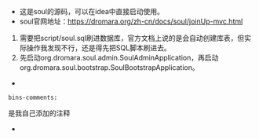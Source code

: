 - 这是soul的源码，可以在idea中直接启动使用。
- soul官网地址：https://dromara.org/zh-cn/docs/soul/joinUp-mvc.html


1. 需要把script/soul.sql刷进数据库，官方文档上说的是会自动创建库表，但实际操作我发现不行，还是得先把SQL脚本刷进去。
2. 先启动org.dromara.soul.admin.SoulAdminApplication，再启动org.dromara.soul.bootstrap.SoulBootstrapApplication。

- 

```
bins-comments:
```
是我自己添加的注释

- 

